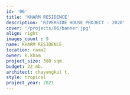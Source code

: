 ```yaml
---
id: '06'
title: 'KHARM RESIDENCE'
description: 'RIVERSIDE HOUSE PROJECT - 2020'
cover: '/projects/06/banner.jpg'
align: right
images_count : 9
ืname: KHARM RESIDENCE
location: rama2
owner: k.kham
project_size: 380 sqm.
budget: 22 mb.
architect: chayangkul t.
style: tropical
project_year: 2021
---
```

